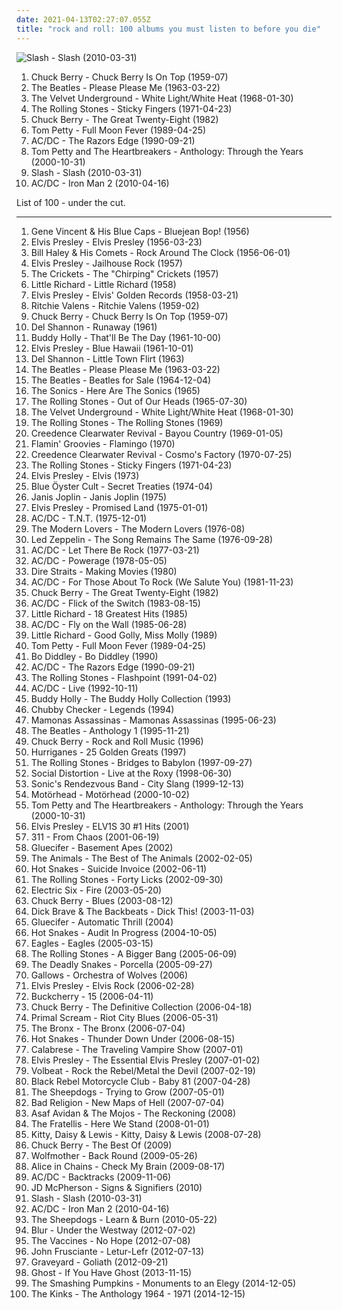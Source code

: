 ```yaml
---
date: 2021-04-13T02:27:07.055Z
title: "rock and roll: 100 albums you must listen to before you die"
---
```

![Slash - Slash (2010-03-31)](https://img.discogs.com/ceWgO-S6nVLv2YPPuJyAPV3MsLk=/fit-in/600x525/filters:strip_icc():format(jpeg):mode_rgb():quality(90)/discogs-images/R-2227009-1590451172-4376.jpeg.jpg "Slash - Slash (2010-03-31)")
<ol class="albums">
<li data-cover="http://coverartarchive.org/release/1bcd4bc9-16cc-499e-bf06-8760708b93b0/16047631320-500.jpg" data-tags="rock and roll" role="button">Chuck Berry - Chuck Berry Is On Top (1959-07)</li>
<li data-cover="http://coverartarchive.org/release/b60a2517-687f-414c-89fe-ad89a875ecd6/15628266907-500.jpg" data-tags="60s" role="button">The Beatles - Please Please Me (1963-03-22)</li>
<li data-cover="http://coverartarchive.org/release/cad3294a-3ea9-3e0e-a426-fe9862571e34/15465460977-500.jpg" data-tags="proto-punk, 60s, rock, noise rock" role="button">The Velvet Underground - White Light/White Heat (1968-01-30)</li>
<li data-cover="https://img.discogs.com/0FslJkPHx7r-9NmAc0eADuRhPf0=/fit-in/600x875/filters:strip_icc():format(jpeg):mode_rgb():quality(90)/discogs-images/R-16195667-1605085244-3496.jpeg.jpg" data-tags="classic rock, rock, 70s" role="button">The Rolling Stones - Sticky Fingers (1971-04-23)</li>
<li data-cover="http://coverartarchive.org/release/68f9ce3e-0cdd-4f2d-897f-d8208eee1fc2/8130414856-500.jpg" data-tags="rock and roll" role="button">Chuck Berry - The Great Twenty-Eight (1982)</li>
<li data-cover="http://coverartarchive.org/release/e5e1ebbf-3a70-4767-8f69-b85dc9095dec/6919975994-500.jpg" data-tags="rock, classic rock, 80s" role="button">Tom Petty - Full Moon Fever (1989-04-25)</li>
<li data-cover="http://coverartarchive.org/release/c280af5a-666b-3221-9d1f-a12b674ddf54/11350701340-500.jpg" data-tags="hard rock" role="button">AC/DC - The Razors Edge (1990-09-21)</li>
<li data-cover="https://img.discogs.com/mdbG3R6-Hr7CloivLJyj6MhA_fU=/fit-in/600x600/filters:strip_icc():format(jpeg):mode_rgb():quality(90)/discogs-images/R-1796999-1448568098-1082.jpeg.jpg" data-tags="rock and roll, heartland rock, nic e" role="button">Tom Petty and The Heartbreakers - Anthology: Through the Years (2000-10-31)</li>
<li data-cover="https://img.discogs.com/ceWgO-S6nVLv2YPPuJyAPV3MsLk=/fit-in/600x525/filters:strip_icc():format(jpeg):mode_rgb():quality(90)/discogs-images/R-2227009-1590451172-4376.jpeg.jpg" data-tags="hard rock" role="button">Slash - Slash (2010-03-31)</li>
<li data-cover="http://coverartarchive.org/release/1da05321-a8ba-436e-a1a6-98822ea28e94/23564387481-500.jpg" data-tags="soundtrack, hard rock" role="button">AC/DC - Iron Man 2 (2010-04-16)</li>
</ol>
List of 100 - under the cut.
<!-- more -->

_________________

<ol class="albums">
<li data-cover="http://coverartarchive.org/release/c2cd7075-23f1-481e-97ca-11f848e85a0f/8017032047-500.jpg" data-tags="rock and roll, 50s" role="button">
Gene Vincent & His Blue Caps - Bluejean Bop! (1956)
</li>
<li data-cover="https://via.placeholder.com/450" data-tags="rock n roll, 50s" role="button">
Elvis Presley - Elvis Presley (1956-03-23)
</li>
<li data-cover="https://img.discogs.com/dODqkQEQC6xTAQi4vr4gdvGQm6k=/fit-in/320x320/filters:strip_icc():format(jpeg):mode_rgb():quality(90)/discogs-images/R-797849-1160845445.jpeg.jpg" data-tags="rock n roll" role="button">
Bill Haley & His Comets - Rock Around The Clock (1956-06-01)
</li>
<li data-cover="http://coverartarchive.org/release/d6be7b74-e68b-4dfb-b24b-624115979948/17105004517-500.jpg" data-tags="classic rock" role="button">
Elvis Presley - Jailhouse Rock (1957)
</li>
<li data-cover="http://coverartarchive.org/release/97eb3ba4-8503-423a-aad2-fb7481a6ed15/1876779636-500.jpg" data-tags="rock and roll" role="button">
The Crickets - The "Chirping" Crickets (1957)
</li>
<li data-cover="http://coverartarchive.org/release/e8c1426d-b237-4b8a-a22b-820b807849d4/9523057681-500.jpg" data-tags="rock and roll, time-100" role="button">
Little Richard - Little Richard (1958)
</li>
<li data-cover="http://coverartarchive.org/release/600f025a-bca9-4645-92ea-d15c89044f57/7983311687-500.jpg" data-tags="rock n roll, rock" role="button">
Elvis Presley - Elvis' Golden Records (1958-03-21)
</li>
<li data-cover="http://coverartarchive.org/release/1fd81ee1-2301-4b9a-9dee-a45f5c0aa70a/17924948670-500.jpg" data-tags="rock and roll" role="button">
Ritchie Valens - Ritchie Valens (1959-02)
</li>
<li data-cover="http://coverartarchive.org/release/1bcd4bc9-16cc-499e-bf06-8760708b93b0/16047631320-500.jpg" data-tags="rock and roll" role="button">
Chuck Berry - Chuck Berry Is On Top (1959-07)
</li>
<li data-cover="https://img.discogs.com/rLAIzY_v_gX8R44Gd1eRfADUvL8=/fit-in/600x592/filters:strip_icc():format(jpeg):mode_rgb():quality(90)/discogs-images/R-6958039-1430403474-5061.jpeg.jpg" data-tags="60s, pop rock, rock and roll, d shannon" role="button">
Del Shannon - Runaway (1961)
</li>
<li data-cover="https://img.discogs.com/5lMQiTOi7ySvXelg_J2D_RTWRik=/fit-in/600x600/filters:strip_icc():format(jpeg):mode_rgb():quality(90)/discogs-images/R-785882-1368988828-3780.jpeg.jpg" data-tags="rock, rock and roll, 50s, holly, -alben" role="button">
Buddy Holly - That'll Be The Day (1961-10-00)
</li>
<li data-cover="http://coverartarchive.org/release/551061cb-f598-41e9-9ecb-380e7f5d405f/7983485219-500.jpg" data-tags="rock" role="button">
Elvis Presley - Blue Hawaii (1961-10-01)
</li>
<li data-cover="http://coverartarchive.org/release/c63e91d9-61f6-4c65-b2f9-a3a59cf9dd4c/12428532000-500.jpg" data-tags="60s, oldies, rock n roll" role="button">
Del Shannon - Little Town Flirt (1963)
</li>
<li data-cover="http://coverartarchive.org/release/b60a2517-687f-414c-89fe-ad89a875ecd6/15628266907-500.jpg" data-tags="60s" role="button">
The Beatles - Please Please Me (1963-03-22)
</li>
<li data-cover="http://coverartarchive.org/release/02e51dac-b0be-3de7-8465-02d0bcd409c3/20517903406-500.jpg" data-tags="60s, rock" role="button">
The Beatles - Beatles for Sale (1964-12-04)
</li>
<li data-cover="https://img.discogs.com/HLrxClv2IKZdaUuJsl2AMAqWWAY=/fit-in/589x600/filters:strip_icc():format(jpeg):mode_rgb():quality(90)/discogs-images/R-1044246-1306912408.jpeg.jpg" data-tags="garage rock, 60s" role="button">
The Sonics - Here Are The Sonics (1965)
</li>
<li data-cover="http://coverartarchive.org/release/8ab38049-0c51-3e1f-b95a-cc01288db0f2/9630588175-500.jpg" data-tags="classic rock, rock, 60s" role="button">
The Rolling Stones - Out of Our Heads (1965-07-30)
</li>
<li data-cover="http://coverartarchive.org/release/cad3294a-3ea9-3e0e-a426-fe9862571e34/15465460977-500.jpg" data-tags="proto-punk, 60s, rock, noise rock" role="button">
The Velvet Underground - White Light/White Heat (1968-01-30)
</li>
<li data-cover="http://coverartarchive.org/release/cf5aaf72-a9ca-4d81-b622-888ee228aa11/1503464212-500.jpg" data-tags="rock, 60s" role="button">
The Rolling Stones - The Rolling Stones (1969)
</li>
<li data-cover="http://coverartarchive.org/release/18492d6e-b040-30c3-9d7c-e082ec2963fe/23559347519-500.jpg" data-tags="rock, classic rock, southern rock, 60s" role="button">
Creedence Clearwater Revival - Bayou Country (1969-01-05)
</li>
<li data-cover="http://coverartarchive.org/release/09487d3d-99d8-4ed2-8d0b-9ffce036fd01/13366801462-500.jpg" data-tags="studies, garage, rock and roll, proto-punk, pixies palace basement, rockitxten" role="button">
Flamin' Groovies - Flamingo (1970)
</li>
<li data-cover="http://coverartarchive.org/release/aacae183-fd7c-4340-996f-95aa722e74b1/8749942734-500.jpg" data-tags="classic rock" role="button">
Creedence Clearwater Revival - Cosmo's Factory (1970-07-25)
</li>
<li data-cover="https://img.discogs.com/0FslJkPHx7r-9NmAc0eADuRhPf0=/fit-in/600x875/filters:strip_icc():format(jpeg):mode_rgb():quality(90)/discogs-images/R-16195667-1605085244-3496.jpeg.jpg" data-tags="classic rock, rock, 70s" role="button">
The Rolling Stones - Sticky Fingers (1971-04-23)
</li>
<li data-cover="https://via.placeholder.com/450" data-tags="50s" role="button">
Elvis Presley - Elvis (1973)
</li>
<li data-cover="http://coverartarchive.org/release/af44b484-fdb6-4e63-be77-e6bf5de0519b/21289665444-500.jpg" data-tags="hard rock, rock" role="button">
Blue Öyster Cult - Secret Treaties (1974-04)
</li>
<li data-cover="https://img.discogs.com/ZTcxzjzvkFifZJHVz7nGrJOxhF4=/fit-in/599x448/filters:strip_icc():format(jpeg):mode_rgb():quality(90)/discogs-images/R-8034541-1530081256-7373.jpeg.jpg" data-tags="rock, blues-rock, blues, rock and roll, 60's, hippie, flower power, woodstock generation, exfandessixties" role="button">
Janis Joplin - Janis Joplin (1975)
</li>
<li data-cover="http://coverartarchive.org/release/c19a14bc-1629-4e5b-99e6-a5802e59ad92/1944660815-500.jpg" data-tags="rock and roll" role="button">
Elvis Presley - Promised Land (1975-01-01)
</li>
<li data-cover="https://via.placeholder.com/450" data-tags="hard rock" role="button">
AC/DC - T.N.T. (1975-12-01)
</li>
<li data-cover="http://coverartarchive.org/release/06ab427b-06b4-482a-90c3-4981c294eadd/11939995493-500.jpg" data-tags="proto-punk, 70s" role="button">
The Modern Lovers - The Modern Lovers (1976-08)
</li>
<li data-cover="http://coverartarchive.org/release/d83c92b5-7022-3e12-870d-84ed59ad2da9/11749802149-500.jpg" data-tags="live, classic rock, hard rock" role="button">
Led Zeppelin - The Song Remains The Same (1976-09-28)
</li>
<li data-cover="http://coverartarchive.org/release/92746377-783d-3355-af9d-229a6edfd6ff/7383924116-500.jpg" data-tags="hard rock" role="button">
AC/DC - Let There Be Rock (1977-03-21)
</li>
<li data-cover="http://coverartarchive.org/release/691c26c5-5804-47ca-8d86-41b411876689/20241458081-500.jpg" data-tags="hard rock" role="button">
AC/DC - Powerage (1978-05-05)
</li>
<li data-cover="http://coverartarchive.org/release/0e480f11-d904-34d8-ab78-1618d113d98f/1487251022-500.jpg" data-tags="rock" role="button">
Dire Straits - Making Movies (1980)
</li>
<li data-cover="http://coverartarchive.org/release/9f24515e-d6f2-3983-9a75-c6e8bdbf4ff5/2111395746-500.jpg" data-tags="hard rock" role="button">
AC/DC - For Those About To Rock (We Salute You) (1981-11-23)
</li>
<li data-cover="http://coverartarchive.org/release/68f9ce3e-0cdd-4f2d-897f-d8208eee1fc2/8130414856-500.jpg" data-tags="rock and roll" role="button">
Chuck Berry - The Great Twenty-Eight (1982)
</li>
<li data-cover="http://coverartarchive.org/release/1598a4e6-b94d-3a12-a416-5b7067bfb90b/5828675912-500.jpg" data-tags="hard rock" role="button">
AC/DC - Flick of the Switch (1983-08-15)
</li>
<li data-cover="http://coverartarchive.org/release/62625ded-7e9b-4c83-a054-474fc52262f4/1670338111-500.jpg" data-tags="little richard" role="button">
Little Richard - 18 Greatest Hits (1985)
</li>
<li data-cover="http://coverartarchive.org/release/d68e9cea-0dd5-4d89-8652-0b5e00823e6e/3465236438-500.jpg" data-tags="hard rock" role="button">
AC/DC - Fly on the Wall (1985-06-28)
</li>
<li data-cover="https://img.discogs.com/4CZx1wzcpUpZ-iu51bIR81gqKkY=/fit-in/500x502/filters:strip_icc():format(jpeg):mode_rgb():quality(90)/discogs-images/R-8077003-1454699153-4117.jpeg.jpg" data-tags="50s" role="button">
Little Richard - Good Golly, Miss Molly (1989)
</li>
<li data-cover="http://coverartarchive.org/release/e5e1ebbf-3a70-4767-8f69-b85dc9095dec/6919975994-500.jpg" data-tags="rock, classic rock, 80s" role="button">
Tom Petty - Full Moon Fever (1989-04-25)
</li>
<li data-cover="https://img.discogs.com/OVoyEpasfUfzgs6K3erkUwj1xJ4=/fit-in/425x425/filters:strip_icc():format(jpeg):mode_rgb():quality(90)/discogs-images/R-3359787-1327276768.jpeg.jpg" data-tags="50s, b diddley" role="button">
Bo Diddley - Bo Diddley (1990)
</li>
<li data-cover="http://coverartarchive.org/release/c280af5a-666b-3221-9d1f-a12b674ddf54/11350701340-500.jpg" data-tags="hard rock" role="button">
AC/DC - The Razors Edge (1990-09-21)
</li>
<li data-cover="http://coverartarchive.org/release/886168ed-9fd3-430e-8129-93539907fbaa/4199078719-500.jpg" data-tags="classic rock, the rolling stones" role="button">
The Rolling Stones - Flashpoint (1991-04-02)
</li>
<li data-cover="http://coverartarchive.org/release/47e8dc10-de45-3942-8ceb-575a90a372d8/7862467497-500.jpg" data-tags="hard rock" role="button">
AC/DC - Live (1992-10-11)
</li>
<li data-cover="http://coverartarchive.org/release/ab5d2e0f-aefb-406e-99e4-55c3f9bfe4db/15310887600-500.jpg" data-tags="rock, rock and roll" role="button">
Buddy Holly - The Buddy Holly Collection (1993)
</li>
<li data-cover="http://coverartarchive.org/release/82fc8074-c746-47d8-8c99-d104440ba932/25134689013-500.jpg" data-tags="country, classic oldies" role="button">
Chubby Checker - Legends (1994)
</li>
<li data-cover="http://coverartarchive.org/release/9afdbf41-9cfb-4318-9bab-0d67c5973958/18297764373-500.jpg" data-tags="mamonas assassinas, brazilian, rock, 90s" role="button">
Mamonas Assassinas - Mamonas Assassinas (1995-06-23)
</li>
<li data-cover="http://coverartarchive.org/release/93920277-bb3f-4944-a33a-b4a48ee3f7e6/12052993672-500.jpg" data-tags="classic rock, 60s, beatles" role="button">
The Beatles - Anthology 1 (1995-11-21)
</li>
<li data-cover="https://img.discogs.com/3x04FrNFiGEI2UolJks4wfg3WI8=/fit-in/500x500/filters:strip_icc():format(jpeg):mode_rgb():quality(90)/discogs-images/R-6522470-1442329308-9086.jpeg.jpg" data-tags="rock and roll" role="button">
Chuck Berry - Rock and Roll Music (1996)
</li>
<li data-cover="https://via.placeholder.com/450" data-tags="rockabilly, finnish, rock and roll" role="button">
Hurriganes - 25 Golden Greats (1997)
</li>
<li data-cover="http://coverartarchive.org/release/91ea8022-da8b-4cc7-ba51-d67866eb5daa/5588845503-500.jpg" data-tags="rock, classic rock" role="button">
The Rolling Stones - Bridges to Babylon (1997-09-27)
</li>
<li data-cover="http://coverartarchive.org/release/abf1570e-6593-4e43-959e-9015c171309c/3331880708-500.jpg" data-tags="punk rock" role="button">
Social Distortion - Live at the Roxy (1998-06-30)
</li>
<li data-cover="http://coverartarchive.org/release/7fa0988e-cbec-4dfa-b14a-a164dcb52413/20937641563-500.jpg" data-tags="hard rock, garage, rock and roll, rockitxten" role="button">
Sonic's Rendezvous Band - City Slang (1999-12-13)
</li>
<li data-cover="http://coverartarchive.org/release/de21d173-ee38-4161-8717-8cd64fb12382/12501120405-500.jpg" data-tags="heavy metal, hard rock" role="button">
Motörhead - Motörhead (2000-10-02)
</li>
<li data-cover="https://img.discogs.com/mdbG3R6-Hr7CloivLJyj6MhA_fU=/fit-in/600x600/filters:strip_icc():format(jpeg):mode_rgb():quality(90)/discogs-images/R-1796999-1448568098-1082.jpeg.jpg" data-tags="rock and roll, heartland rock, nic e" role="button">
Tom Petty and The Heartbreakers - Anthology: Through the Years (2000-10-31)
</li>
<li data-cover="https://img.discogs.com/t9V5IKOOYHyN0eXnwumaxvcIqYI=/fit-in/600x525/filters:strip_icc():format(jpeg):mode_rgb():quality(90)/discogs-images/R-1243797-1542808643-8274.jpeg.jpg" data-tags="oldies" role="button">
Elvis Presley - ELV1S 30 #1 Hits (2001)
</li>
<li data-cover="http://coverartarchive.org/release/42680bd0-54d5-4f68-9b4a-187861ff634f/15999540484-500.jpg" data-tags="reggae, alternative rock, rock" role="button">
311 - From Chaos (2001-06-19)
</li>
<li data-cover="http://coverartarchive.org/release/70a0f66f-f56b-439a-9e62-dce178e0565d/3330517596-500.jpg" data-tags="hard rock, garage, rock and roll, scandinavian rock" role="button">
Gluecifer - Basement Apes (2002)
</li>
<li data-cover="https://img.discogs.com/9ptOzgWMBIYeOUr8r0xPYapgfWc=/fit-in/600x582/filters:strip_icc():format(jpeg):mode_rgb():quality(90)/discogs-images/R-2769989-1590169907-3874.jpeg.jpg" data-tags="classic rock, 60s" role="button">
The Animals - The Best of The Animals (2002-02-05)
</li>
<li data-cover="http://coverartarchive.org/release/62bdb67c-10aa-48c0-b7c6-f8147ffa12e8/27119798376-500.jpg" data-tags="post-hardcore" role="button">
Hot Snakes - Suicide Invoice (2002-06-11)
</li>
<li data-cover="http://coverartarchive.org/release/dea7cf79-a6a6-4d45-8cc5-ec5880301be4/8791643877-500.jpg" data-tags="classic rock, rock" role="button">
The Rolling Stones - Forty Licks (2002-09-30)
</li>
<li data-cover="https://img.discogs.com/eMQQeWN88L92aQyCEfAU2kIQNJk=/fit-in/528x534/filters:strip_icc():format(jpeg):mode_rgb():quality(90)/discogs-images/R-376779-1128950534.jpeg.jpg" data-tags="rock, indie, disco rock" role="button">
Electric Six - Fire (2003-05-20)
</li>
<li data-cover="http://coverartarchive.org/release/693138d1-2d89-4cc4-bcb7-b6d84f37dd11/8001250502-500.jpg" data-tags="rockabilly, rock and roll, rhythm and blues, bluezzz, rockin party, c berry" role="button">
Chuck Berry - Blues (2003-08-12)
</li>
<li data-cover="http://coverartarchive.org/release/e7ea9654-1d93-434a-8c55-32f806d10e1d/23017032801-500.jpg" data-tags="rock and roll" role="button">
Dick Brave & The Backbeats - Dick This! (2003-11-03)
</li>
<li data-cover="http://coverartarchive.org/release/eb309986-5e13-44dc-bb1a-71e9a51a2afb/3330519155-500.jpg" data-tags="hard rock" role="button">
Gluecifer - Automatic Thrill (2004)
</li>
<li data-cover="http://coverartarchive.org/release/3586a845-9e5a-43e5-95e7-c03ec23988ef/18256186937-500.jpg" data-tags="punk" role="button">
Hot Snakes - Audit In Progress (2004-10-05)
</li>
<li data-cover="https://img.discogs.com/-ZSZoy7U01QRWfDITkuef6kb9wg=/fit-in/600x598/filters:strip_icc():format(jpeg):mode_rgb():quality(90)/discogs-images/R-3305288-1372418725-5004.jpeg.jpg" data-tags="classic rock, country rock" role="button">
Eagles - Eagles (2005-03-15)
</li>
<li data-cover="https://img.discogs.com/0FslJkPHx7r-9NmAc0eADuRhPf0=/fit-in/600x875/filters:strip_icc():format(jpeg):mode_rgb():quality(90)/discogs-images/R-16195667-1605085244-3496.jpeg.jpg" data-tags="rock, classic rock" role="button">
The Rolling Stones - A Bigger Bang (2005-06-09)
</li>
<li data-cover="https://img.discogs.com/itnj2oqaEedg_MWo5_XtGU6iH8I=/fit-in/225x225/filters:strip_icc():format(jpeg):mode_rgb():quality(90)/discogs-images/R-2731313-1336251859.jpeg.jpg" data-tags="canada, rock and roll, summer hangovers" role="button">
The Deadly Snakes - Porcella (2005-09-27)
</li>
<li data-cover="https://img.discogs.com/EInZAV_W02n2rIqFuuO7DXrcWzs=/fit-in/600x600/filters:strip_icc():format(jpeg):mode_rgb():quality(90)/discogs-images/R-1878619-1249674773.jpeg.jpg" data-tags="hardcore punk" role="button">
Gallows - Orchestra of Wolves (2006)
</li>
<li data-cover="https://img.discogs.com/-RIjio-n9GRje5W42qqOdat-moA=/fit-in/600x600/filters:strip_icc():format(jpeg):mode_rgb():quality(90)/discogs-images/R-4981206-1381652552-2768.jpeg.jpg" data-tags="classic rock" role="button">
Elvis Presley - Elvis Rock (2006-02-28)
</li>
<li data-cover="https://via.placeholder.com/450" data-tags="hard rock" role="button">
Buckcherry - 15 (2006-04-11)
</li>
<li data-cover="http://coverartarchive.org/release/a1404c12-a563-4614-bc3c-d5adb1ffac03/908515356-500.jpg" data-tags="60s, 50s" role="button">
Chuck Berry - The Definitive Collection (2006-04-18)
</li>
<li data-cover="https://img.discogs.com/gpxmCvbMTCBf_A62dUGyuk8lnQ8=/fit-in/600x596/filters:strip_icc():format(jpeg):mode_rgb():quality(90)/discogs-images/R-709401-1380547578-9100.jpeg.jpg" data-tags="rock" role="button">
Primal Scream - Riot City Blues (2006-05-31)
</li>
<li data-cover="http://coverartarchive.org/release/93309c74-5a79-4658-8d1a-a335e686ed02/4810348355-500.jpg" data-tags="punk rock" role="button">
The Bronx - The Bronx (2006-07-04)
</li>
<li data-cover="http://coverartarchive.org/release/6b993d36-3f04-363a-91bc-585c80436b14/21936406235-500.jpg" data-tags="rock, rock and roll, post-hardcore, you know her life was saved by last fm free music player" role="button">
Hot Snakes - Thunder Down Under (2006-08-15)
</li>
<li data-cover="http://coverartarchive.org/release/90dd2f20-a015-48de-83c1-cda1456a8473/27963030424-500.jpg" data-tags="horror punk" role="button">
Calabrese - The Traveling Vampire Show (2007-01)
</li>
<li data-cover="http://coverartarchive.org/release/85a32b7d-f08a-40df-825c-ae5502a24aa3/24788754013-500.jpg" data-tags="elvis presley" role="button">
Elvis Presley - The Essential Elvis Presley (2007-01-02)
</li>
<li data-cover="http://coverartarchive.org/release/6865903e-1b14-45b1-bf4c-691ce3c2109c/3213873485-500.jpg" data-tags="heavy metal, metal, rockabilly" role="button">
Volbeat - Rock the Rebel/Metal the Devil (2007-02-19)
</li>
<li data-cover="https://img.discogs.com/cfc9e7fd50d7c9c08931869b95f6849a01d0635d/images/spacer.gif" data-tags="indie, rock, indie rock" role="button">
Black Rebel Motorcycle Club - Baby 81 (2007-04-28)
</li>
<li data-cover="http://coverartarchive.org/release/77c05f30-2987-4b37-98db-e7614240f759/15803169637-500.jpg" data-tags="classic rock, alternative rock, hard rock, blues, blues rock, rock and roll, rock n roll, 00s, retro rock, retro hard rock" role="button">
The Sheepdogs - Trying to Grow (2007-05-01)
</li>
<li data-cover="https://img.discogs.com/zHQ3JvmNkZNqoHiqBj26RChYOvA=/fit-in/495x436/filters:strip_icc():format(jpeg):mode_rgb():quality(90)/discogs-images/R-1195867-1226914346.jpeg.jpg" data-tags="punk rock, punk" role="button">
Bad Religion - New Maps of Hell (2007-07-04)
</li>
<li data-cover="http://coverartarchive.org/release/a5fc67a3-ee71-4a6a-998d-1db04f109a18/10443193895-500.jpg" data-tags="rock" role="button">
Asaf Avidan & The Mojos - The Reckoning (2008)
</li>
<li data-cover="http://coverartarchive.org/release/a7cc45cd-0290-4178-8123-817ed02baca8/3470357156-500.jpg" data-tags="indie rock, rock, indie" role="button">
The Fratellis - Here We Stand (2008-01-01)
</li>
<li data-cover="http://coverartarchive.org/release/6972e801-09c8-4e16-a3ee-6084f6add45f/25924070770-500.jpg" data-tags="rockabilly" role="button">
Kitty, Daisy & Lewis - Kitty, Daisy & Lewis (2008-07-28)
</li>
<li data-cover="https://img.discogs.com/acMeoAjYjM1Cijb7kmKYHeVT_h8=/fit-in/289x295/filters:strip_icc():format(jpeg):mode_rgb():quality(90)/discogs-images/R-4953078-1380431551-7069.gif.jpg" data-tags="rock and roll, rock" role="button">
Chuck Berry - The Best Of (2009)
</li>
<li data-cover="http://coverartarchive.org/release/d4db754b-fe21-46fb-8ce0-f9ee89c122bf/21008891555-500.jpg" data-tags="hard rock, rock and roll" role="button">
Wolfmother - Back Round (2009-05-26)
</li>
<li data-cover="https://img.discogs.com/ghQCEnxnMhsINwByq8l8IaXNMz8=/fit-in/600x756/filters:strip_icc():format(jpeg):mode_rgb():quality(90)/discogs-images/R-16280297-1606495708-3396.jpeg.jpg" data-tags="classic rock, grunge" role="button">
Alice in Chains - Check My Brain (2009-08-17)
</li>
<li data-cover="http://coverartarchive.org/release/d309e2a0-b0f3-4af9-a51c-3124159f529d/7385573548-500.jpg" data-tags="hard rock" role="button">
AC/DC - Backtracks (2009-11-06)
</li>
<li data-cover="https://img.discogs.com/dtb8lL6FrBIPNTQWrXQKDbt9bVg=/fit-in/412x369/filters:strip_icc():format(jpeg):mode_rgb():quality(90)/discogs-images/R-2848281-1303821841.jpeg.jpg" data-tags="rockabilly, usa, rock and roll, rhythm and blues, 2010s, debut album, 2010 albums, my best of 2010, j mc pherson" role="button">
JD McPherson - Signs & Signifiers (2010)
</li>
<li data-cover="https://img.discogs.com/ceWgO-S6nVLv2YPPuJyAPV3MsLk=/fit-in/600x525/filters:strip_icc():format(jpeg):mode_rgb():quality(90)/discogs-images/R-2227009-1590451172-4376.jpeg.jpg" data-tags="hard rock" role="button">
Slash - Slash (2010-03-31)
</li>
<li data-cover="http://coverartarchive.org/release/1da05321-a8ba-436e-a1a6-98822ea28e94/23564387481-500.jpg" data-tags="soundtrack, hard rock" role="button">
AC/DC - Iron Man 2 (2010-04-16)
</li>
<li data-cover="http://coverartarchive.org/release/86910e75-022e-466e-bdaf-1d99ac1ec918/15824613772-500.jpg" data-tags="classic rock, alternative rock, hard rock, blues, blues rock, rock and roll, rock n roll, retro rock, retro hard rock" role="button">
The Sheepdogs - Learn & Burn (2010-05-22)
</li>
<li data-cover="http://coverartarchive.org/release/b087c472-8060-42c3-9a6d-7ea0fe2bb140/1395668762-500.jpg" data-tags="10s" role="button">
Blur - Under the Westway (2012-07-02)
</li>
<li data-cover="http://coverartarchive.org/release/ba3f65ee-05b4-4ece-91a0-b8e7602a7b3b/1628260845-500.jpg" data-tags="indie rock" role="button">
The Vaccines - No Hope (2012-07-08)
</li>
<li data-cover="http://coverartarchive.org/release/37c1104c-1594-409b-ab67-a2171d1de8dd/1517727304-500.jpg" data-tags="hip-hop, electronic, rock, alternative, alternative rock, experimental, lo-fi, fusion, avant-garde, rock and roll, funk rock, 10s, rock'n'roll, alternative funk rock, albums i should get, progressive electro pop" role="button">
John Frusciante - Letur-Lefr (2012-07-13)
</li>
<li data-cover="https://img.discogs.com/ayKVWoac0mgAyBrlYHoJ1Q9VmcA=/fit-in/600x600/filters:strip_icc():format(jpeg):mode_rgb():quality(90)/discogs-images/R-12282655-1585235938-6258.jpeg.jpg" data-tags="hard rock, stoner rock, blues, blues rock, rock and roll" role="button">
Graveyard - Goliath (2012-09-21)
</li>
<li data-cover="http://coverartarchive.org/release/f6e54013-883e-4340-bccc-dc437dfafe1f/5689096594-500.jpg" data-tags="heavy metal, hard rock, doom metal, psychedelic rock" role="button">
Ghost - If You Have Ghost (2013-11-15)
</li>
<li data-cover="http://coverartarchive.org/release/837e32e7-8852-460e-ab8e-fa754625bf29/14997330850-500.jpg" data-tags="alternative, alternative rock, rock" role="button">
The Smashing Pumpkins - Monuments to an Elegy (2014-12-05)
</li>
<li data-cover="https://img.discogs.com/GwDM40pKnJv3DtGHX81-A867nhk=/fit-in/600x594/filters:strip_icc():format(jpeg):mode_rgb():quality(90)/discogs-images/R-5590525-1397409758-2615.jpeg.jpg" data-tags="british, garage rock, rock and roll, rhythm and blues, british invasion, proto-punk, mod, garage peppermint, rock peppermint, folk-rock peppermint" role="button">
The Kinks - The Anthology 1964 - 1971 (2014-12-15)
</li>
</ol>